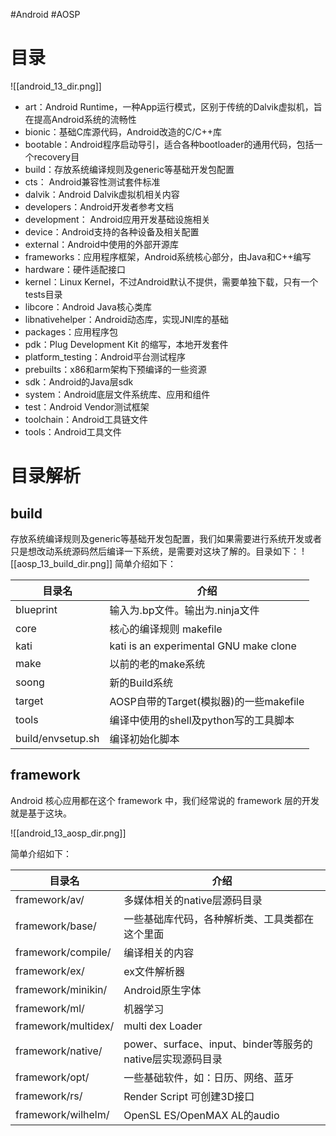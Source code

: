 #Android #AOSP

# 目录

![[android_13_dir.png]]

- art：Android Runtime，一种App运行模式，区别于传统的Dalvik虚拟机，旨在提高Android系统的流畅性
- bionic：基础C库源代码，Android改造的C/C++库
- bootable：Android程序启动导引，适合各种bootloader的通用代码，包括一个recovery目
- build：存放系统编译规则及generic等基础开发包配置
- cts： Android兼容性测试套件标准
- dalvik：Android Dalvik虚拟机相关内容
- developers：Android开发者参考文档
- development： Android应用开发基础设施相关
- device：Android支持的各种设备及相关配置
- external：Android中使用的外部开源库
- frameworks：应用程序框架，Android系统核心部分，由Java和C++编写
- hardware：硬件适配接口
- kernel：Linux Kernel，不过Android默认不提供，需要单独下载，只有一个tests目录
- libcore：Android Java核心类库
- libnativehelper：Android动态库，实现JNI库的基础
- packages：应用程序包
- pdk：Plug Development Kit 的缩写，本地开发套件
- platform_testing：Android平台测试程序
- prebuilts：x86和arm架构下预编译的一些资源
- sdk：Android的Java层sdk
- system：Android底层文件系统库、应用和组件
- test：Android Vendor测试框架
- toolchain：Android工具链文件
- tools：Android工具文件

# 目录解析

## build

存放系统编译规则及generic等基础开发包配置，我们如果需要进行系统开发或者只是想改动系统源码然后编译一下系统，是需要对这块了解的。目录如下：
![[aosp_13_build_dir.png]]
简单介绍如下：

| 目录名 |	介绍 |
| --- | --- |
|blueprint	|输入为.bp文件。输出为.ninja文件|
| core | 核心的编译规则 makefile |
| kati | kati is an experimental GNU make clone |
| make | 以前的老的make系统 |
| soong | 新的Build系统 |
| target | AOSP自带的Target(模拟器)的一些makefile |
| tools | 编译中使用的shell及python写的工具脚本 |
| build/envsetup.sh | 编译初始化脚本 |

## framework

Android 核心应用都在这个 framework 中，我们经常说的 framework 层的开发就是基于这块。

![[android_13_aosp_dir.png]]

简单介绍如下：

| 目录名 | 介绍 |
| --- | --- |
| framework/av/ | 多媒体相关的native层源码目录 |
| framework/base/ | 一些基础库代码，各种解析类、工具类都在这个里面 |
| framework/compile/ | 编译相关的内容 |
| framework/ex/ | ex文件解析器 |
| framework/minikin/ | Android原生字体 |
| framework/ml/ | 机器学习 |
| framework/multidex/ | multi dex Loader |
| framework/native/ | power、surface、input、binder等服务的native层实现源码目录 |
| framework/opt/	 | 一些基础软件，如：日历、网络、蓝牙 |
| framework/rs/ | Render Script 可创建3D接口 |
| framework/wilhelm/ | OpenSL ES/OpenMAX AL的audio |

